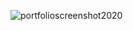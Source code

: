 
![portfolioscreenshot2020](https://user-images.githubusercontent.com/94845094/158791834-e36a70f4-0b4e-4873-95cf-93156106f3c6.png)
